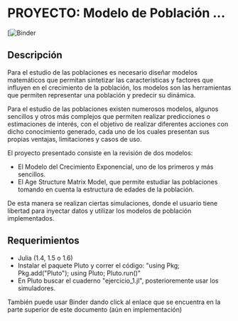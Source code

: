 # PROYECTO: Modelo de Población ...
[![Binder]( https://mybinder.org/v2/gh/fonsp/pluto-on-binder/master?urlpath=pluto/open?url=https://github.com/RDHB/modelo_poblacional/blob/ce8b0e1030a84dc83fe06c1fc6282a7011ad890a/ejercicio_1.jl)

## Descripción
Para el estudio de las poblaciones es necesario diseñar modelos matemáticos que permitan sintetizar las características y factores que influyen en el crecimiento de la población, los modelos son las herramientas que permiten representar una población y predecir su dinámica.

Para el estudio de las poblaciones existen numerosos modelos, algunos sencillos y otros más complejos que permiten realizar predicciones o estimaciones de interés, con el objetivo de realizar diferentes acciones con dicho conocimiento generado, cada uno de los cuales presentan sus propias ventajas, limitaciones y casos de uso.

El proyecto presentado consiste en la revisión de dos modelos:
* El Modelo del Crecimiento Exponencial, uno de los primeros y más sencillos.
* El Age Structure Matrix Model, que permite estudiar las poblaciones tomando en cuenta la estructura de edades de la población.

De esta manera se realizan ciertas simulaciones, donde el usuario tiene libertad para inyectar datos y utilizar los modelos de población implementados.

## Requerimientos
+ Julia (1.4, 1.5 o 1.6)
+ Instalar el paquete Pluto y correr el código: 
"using Pkg; Pkg.add("Pluto"); using Pluto; Pluto.run()"
+ En Pluto buscar el cuaderno "ejercicio_1.jl", posterioremente usar los simuladores.

También puede usar Binder dando click al enlace que se encuentra en la parte superior de este documento (aún en implementación)
